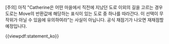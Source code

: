 [주의] 아직 "Catherine은 어떤 마을에서 직전에 지났던 도로 이외의 길을 고르는 경우 도로는 Move의 반환값에 해당하는 표식이 있는 도로 중 하나를 따라간다. 이 선택이 무작위가 아닐 수 있음에 유의하여라"는 사실이 아닙니다. 공식 채점기가 나오면 재채점할 예정입니다.

{{viewpdf:statement_ko}}